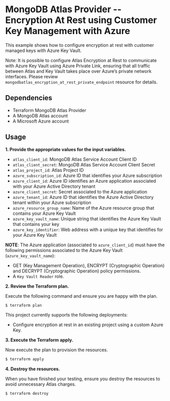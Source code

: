 # MongoDB Atlas Provider -- Encryption At Rest using Customer Key Management with Azure
This example shows how to configure encryption at rest with customer managed keys with Azure Key Vault. 

Note: It is possible to configure Atlas Encryption at Rest to communicate with Azure Key Vault using Azure Private Link, ensuring that all traffic between Atlas and Key Vault takes place over Azure’s private network interfaces. Please review `mongodbatlas_encryption_at_rest_private_endpoint` resource for details.

## Dependencies

* Terraform MongoDB Atlas Provider
* A MongoDB Atlas account 
* A Microsoft Azure account

## Usage

**1\. Provide the appropriate values for the input variables.**

- `atlas_client_id`: MongoDB Atlas Service Account Client ID
- `atlas_client_secret`: MongoDB Atlas Service Account Client Secret
- `atlas_project_id`: Atlas Project ID
- `azure_subscription_id`: Azure ID that identifies your Azure subscription
- `azure_client_id`: Azure ID identifies an Azure application associated with your Azure Active Directory tenant
- `azure_client_secret`: Secret associated to the Azure application
- `azure_tenant_id`: Azure ID  that identifies the Azure Active Directory tenant within your Azure subscription
- `azure_resource_group_name`: Name of the Azure resource group that contains your Azure Key Vault
- `azure_key_vault_name`: Unique string that identifies the Azure Key Vault that contains your key
- `azure_key_identifier`: Web address with a unique key that identifies for your Azure Key Vault

**NOTE**: The Azure application (associated to `azure_client_id`) must have the following permissions associated to the Azure Key Vault (`azure_key_vault_name`):
- GET (Key Management Operation), ENCRYPT (Cryptographic Operation) and DECRYPT (Cryptographic Operation) policy permissions.
- A `Key Vault Reader` role.

**2\. Review the Terraform plan.**

Execute the following command and ensure you are happy with the plan.

``` bash
$ terraform plan
```
This project currently supports the following deployments:

- Configure encryption at rest in an existing project using a custom Azure Key.

**3\. Execute the Terraform apply.**

Now execute the plan to provision the resources.

``` bash
$ terraform apply
```

**4\. Destroy the resources.**

When you have finished your testing, ensure you destroy the resources to avoid unnecessary Atlas charges.

``` bash
$ terraform destroy
```

